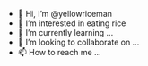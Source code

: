 - 👋 Hi, I’m @yellowriceman
- 👀 I’m interested in eating rice
- 🌱 I’m currently learning ...
- 💞️ I’m looking to collaborate on ...
- 📫 How to reach me ...

<!---
yellowriceman/yellowriceman is a ✨ special ✨ repository because its `README.md` (this file) appears on your GitHub profile.
You can click the Preview link to take a look at your changes.
--->
